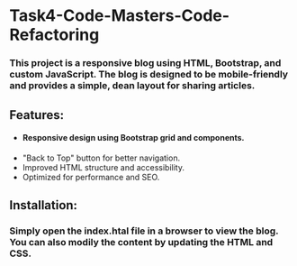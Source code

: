 # Task4-Code-Masters-Code-Refactoring

### This project is a responsive blog using HTML, Bootstrap, and custom JavaScript. The blog is designed to be mobile-friendly and provides a simple, dean layout for sharing articles.

## Features:
<ul>
  <li><h4>Responsive design using Bootstrap grid and components.</h4></li>
  <li>"Back to Top" button for better navigation.</li>
  <li>Improved HTML structure and accessibility.</li>
  <li>Optimized for performance and SEO.</li>
</ul>

## Installation:
### Simply open the index.htal file in a browser to view the blog. You can also modily the content by updating the HTML and CSS.

